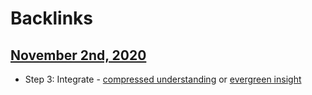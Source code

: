 
# Backlinks
## [November 2nd, 2020](<November 2nd, 2020.md>)
- Step 3: Integrate - [compressed understanding](<compressed understanding.md>) or [evergreen insight](<evergreen insight.md>)

